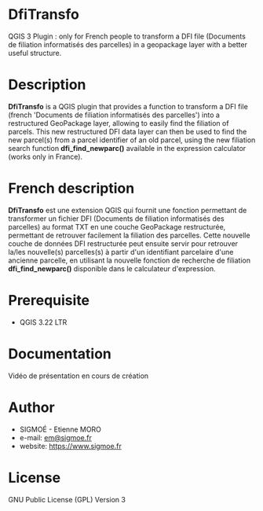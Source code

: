 # DfiTransfo
QGIS 3 Plugin : only for French people to transform a DFI file (Documents de filiation informatisés des parcelles) in a geopackage layer with a better useful structure.

Description
===========
**DfiTransfo** is a QGIS plugin that provides a function to transform a DFI file (french 'Documents de filiation informatisés des parcelles') into a restructured GeoPackage layer, allowing to easily find the filiation of parcels. This new restructured DFI data layer can then be used to find the new parcel(s) from a parcel identifier of an old parcel, using the new filiation search function **dfi_find_newparc()** available in the expression calculator (works only in France).

French description
==================
**DfiTransfo** est une extension QGIS qui fournit une fonction permettant de transformer un fichier DFI (Documents de filiation informatisés des parcelles) au format TXT en une couche GeoPackage restructurée, permettant de retrouver facilement la filiation des parcelles. Cette nouvelle couche de données DFI restructurée peut ensuite servir pour retrouver la/les nouvelle(s) parcelles(s) à partir d'un identifiant parcelaire d'une ancienne parcelle, en utilisant la nouvelle fonction de recherche de filiation **dfi_find_newparc()** disponible dans le calculateur d'expression.

Prerequisite
============
* QGIS 3.22 LTR

Documentation
=============
Vidéo de présentation en cours de création

Author
======
* SIGMOÉ - Etienne MORO
* e-mail: em@sigmoe.fr
* website: https://www.sigmoe.fr

License
=======
GNU Public License (GPL) Version 3
